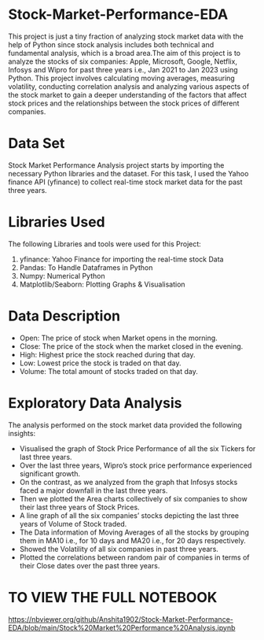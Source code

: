 # Stock-Market-Performance-EDA
This project is just a tiny fraction of analyzing stock market data with the help of Python since stock analysis includes both technical and fundamental analysis, which is a broad area.The aim of this project is to analyze the stocks of six companies: Apple, Microsoft, Google, Netflix, Infosys and Wipro for past three years i.e., Jan 2021 to Jan 2023 using Python.
This project involves calculating moving averages, measuring volatility, conducting correlation analysis and analyzing various aspects of the stock market to gain a deeper understanding of the factors that affect stock prices and the relationships between the stock prices of different companies.

# Data Set
Stock Market Performance Analysis project starts by importing the necessary Python libraries and the dataset. For this task, I used the Yahoo finance API (yfinance) to collect real-time stock market data for the past three years.

# Libraries Used
The following Libraries and tools were used for this Project:
1. yfinance: Yahoo Finance for importing the real-time stock Data
2. Pandas: To Handle Dataframes in Python
3. Numpy: Numerical Python
4. Matplotlib/Seaborn: Plotting Graphs & Visualisation

# Data Description
- Open: The price of stock when Market opens in the morning.
- Close: The price of the stock when the market closed in the evening.
- High: Highest price the stock reached during that day.
- Low: Lowest price the stock is traded on that day.
- Volume: The total amount of stocks traded on that day.

# Exploratory Data Analysis
The analysis performed on the stock market data provided the following insights:
- Visualised the graph of Stock Price Performance of all the six Tickers for last three years.
- Over the last three years, Wipro’s stock price performance experienced significant growth.
- On the contrast, as we  analyzed from the graph that Infosys stocks faced a major downfall in the last three years.
- Then we plotted the Area charts collectively of six companies to show their last three years of Stock Prices.
- A line graph of all the six companies’ stocks depicting the last three years of Volume of Stock traded.
- The Data information of Moving Averages of all the stocks by grouping them in MA10 i.e., for 10 days and MA20 i.e., for 20 days respectively.
- Showed the Volatility of all six companies in past three years.
- Plotted the correlations between random pair of companies in terms of their Close dates over the past three years.


# TO VIEW THE FULL NOTEBOOK 
https://nbviewer.org/github/Anshita1902/Stock-Market-Performance-EDA/blob/main/Stock%20Market%20Performance%20Analysis.ipynb
